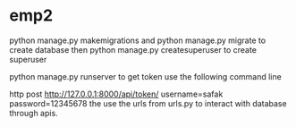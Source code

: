 # emp2
python manage.py makemigrations and python manage.py migrate to create database then python manage.py createsuperuser to create superuser

python manage.py runserver
to get token use the following command line

http post http://127.0.0.1:8000/api/token/ username=safak password=12345678
the use the urls from urls.py to interact with database through apis.
